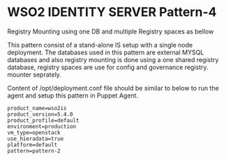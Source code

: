 # WSO2 IDENTITY SERVER Pattern-4

 Registry Mounting using one DB and multiple Registry spaces as bellow



This pattern consist of a stand-alone IS setup with a single node deployment. The databases used in this pattern are
external MYSQL databases and also registry mounting  is done using a one shared registry database,  registry spaces are
use for config and governance registry.
mounter seprately.

Content of /opt/deployment.conf file should be similar to below to run the agent and setup this pattern in Puppet Agent.

```
product_name=wso2is
product_version=5.4.0
product_profile=default
environment=production
vm_type=openstack
use_hieradata=true
platform=default
pattern=pattern-2
```
